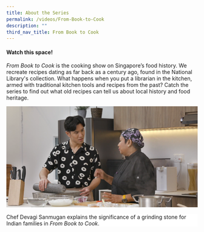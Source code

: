 ```yaml
---
title: About the Series
permalink: /videos/From-Book-to-Cook
description: ""
third_nav_title: From Book to Cook
---
```

#### Watch this space!
<i>From Book to Cook</i> is the cooking show on Singapore’s food history. We recreate recipes dating as far back as a century ago, found in the National Library's collection. What happens when you put a librarian in the kitchen, armed with traditional kitchen tools and recipes from the past? Catch the series to find out what old recipes can tell us about local history and food heritage.

![Devagi Sanmugam](/images/Videos:%20From%20Book%20to%20Cook/devagi%20nlb.png)
<div style="background-color: white;">Chef Devagi Sanmugan explains the significance of a grinding stone for Indian families in <i>From Book to Cook</i>.</div>